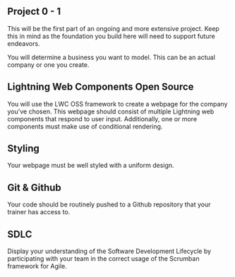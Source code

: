 ## Project 0 - 1

This will be the first part of an ongoing and more extensive project. Keep this in 
mind as the foundation you build here will need to support future endeavors. 

You will determine a business you want to model. This can be an actual company or 
one you create.

## Lightning Web Components Open Source

You will use the LWC OSS framework to create a webpage for the company you've chosen. 
This webpage should consist of multiple Lightning web components that respond to user 
input. Additionally, one or more components must make use of conditional rendering.

## Styling

Your webpage must be well styled with a uniform design. 

## Git & Github

Your code should be routinely pushed to a Github repository that your trainer 
has access to.

## SDLC

Display your understanding of the Software Development Lifecycle by participating 
with your team in the correct usage of the Scrumban framework for Agile.
